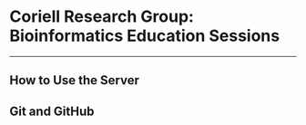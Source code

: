# Coriell Research Group: Bioinformatics Education Sessions

---

## How to Use the Server

## Git and GitHub